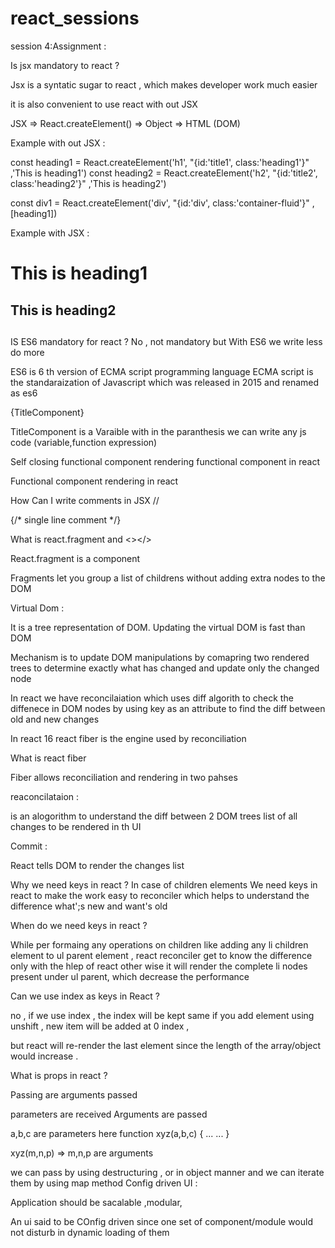 # react_sessions



session 4:Assignment : 

Is jsx mandatory to react ? 


Jsx is a syntatic sugar to react , which makes developer work much easier 

it is also convenient to use react with out JSX 

JSX => React.createElement() => Object => HTML (DOM) 

Example with out JSX  : 

const heading1 = React.createElement('h1', "{id:'title1', class:'heading1'}" ,'This is heading1')
const heading2 = React.createElement('h2', "{id:'title2', class:'heading2'}" ,'This is heading2')

const div1 = React.createElement('div', "{id:'div', class:'container-fluid'}" ,[heading1])
 
Example with JSX  : 

## <div id = 'div' class="container-fluid">
## <h1 id = 'title1' class="heading1"> This is heading1</h1>
## <h2 id = 'title2' class="heading2"> This is heading2</h2>
## </div> 


IS ES6 mandatory for react ? 
No , not mandatory but With ES6 we write less do more 

ES6 is 6 th version of ECMA script programming language 
ECMA script is the standaraization of Javascript which was released in 2015 and renamed as es6

{TitleComponent}

TitleComponent is a Varaible with in the paranthesis we can write any js code (variable,function expression)


<TitleComponent/>
Self closing functional component
rendering functional component in react

<TitleComponent><TitleComponent/>
Functional component rendering in react

How Can I write comments in JSX
// 

{/* single line comment  */}

What is react.fragment and <></>

React.fragment is a component 

Fragments let you group a list of childrens without adding extra nodes to the DOM 


Virtual Dom :

It is a tree representation of DOM. Updating the virtual DOM is fast than DOM 

Mechanism is to update DOM manipulations by comapring two  rendered trees to determine 
exactly what has changed and update only the changed node 

In react we have reconcilaiation which uses diff algorith to check the diffenece in DOM nodes 
by using key as an attribute to find the diff between old and new changes 

In react 16 react fiber is the engine used by reconciliation 


What is react fiber 

Fiber allows reconciliation and rendering in two pahses 

reaconcilataion : 

is an alogorithm to understand the diff between 2 DOM trees 
list of all changes to be rendered in th UI  

Commit  :

React tells DOM to render the changes list 


Why we need keys in react ? 
In case of children elements 
We need keys in react to make the work easy to reconciler which helps to understand the difference what';s new and want's old 

When do we need keys in react ? 

While per formaing any operations on children like adding any li children element to ul parent element ,
react reconciler get to know the difference only with the hlep of react 
other wise it will render the complete li nodes present under ul parent, which decrease the performance 

Can we use index as keys in React  ?

no , if we use index , the index will be kept same if you add element using unshift , new item will be added at 0 index , 

but react will re-render the last element   since the length of the array/object would increase .


What  is props in react ? 

Passing are arguments passed 

parameters are received 
Arguments are passed  

a,b,c are parameters here 
function xyz(a,b,c) {
...
...
} 


xyz(m,n,p) =>  m,n,p are arguments 


we can pass by using destructuring , or in object manner and we can iterate them by using map method 
Config driven UI  : 

Application should be sacalable ,modular, 

An ui said to be COnfig driven since one set of component/module would not disturb in dynamic loading of them

